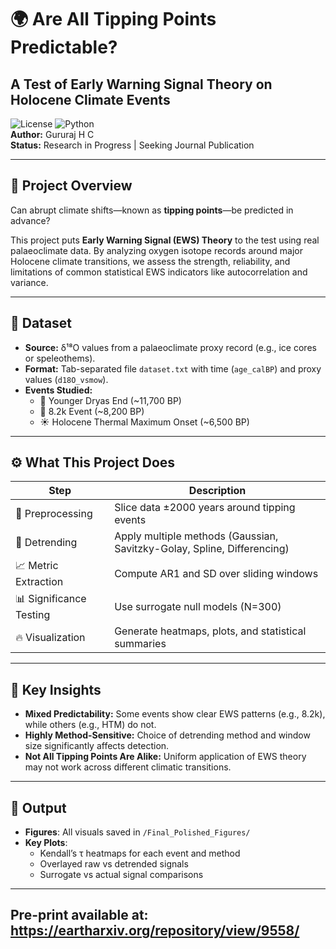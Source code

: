 # 🌍 Are All Tipping Points Predictable?  
## A Test of Early Warning Signal Theory on Holocene Climate Events

![License](https://img.shields.io/badge/license-MIT-green) ![Python](https://img.shields.io/badge/python-3.8+-blue)  
**Author:** Gururaj H C  
**Status:** Research in Progress | Seeking Journal Publication

---

## 📌 Project Overview

Can abrupt climate shifts—known as **tipping points**—be predicted in advance?

This project puts **Early Warning Signal (EWS) Theory** to the test using real palaeoclimate data. By analyzing oxygen isotope records around major Holocene climate transitions, we assess the strength, reliability, and limitations of common statistical EWS indicators like autocorrelation and variance.

---

## 📂 Dataset

- **Source:** δ¹⁸O values from a palaeoclimate proxy record (e.g., ice cores or speleothems).
- **Format:** Tab-separated file `dataset.txt` with time (`age_calBP`) and proxy values (`d18O_vsmow`).
- **Events Studied:**
  - 🧊 Younger Dryas End (~11,700 BP)
  - 🌊 8.2k Event (~8,200 BP)
  - ☀️ Holocene Thermal Maximum Onset (~6,500 BP)

---

## ⚙️ What This Project Does

| Step | Description |
|------|-------------|
| 🧹 Preprocessing | Slice data ±2000 years around tipping events |
| 🧼 Detrending | Apply multiple methods (Gaussian, Savitzky-Golay, Spline, Differencing) |
| 📈 Metric Extraction | Compute AR1 and SD over sliding windows |
| 📊 Significance Testing | Use surrogate null models (N=300) |
| 🔥 Visualization | Generate heatmaps, plots, and statistical summaries |

---

## 🧠 Key Insights

- **Mixed Predictability:** Some events show clear EWS patterns (e.g., 8.2k), while others (e.g., HTM) do not.
- **Highly Method-Sensitive:** Choice of detrending method and window size significantly affects detection.
- **Not All Tipping Points Are Alike:** Uniform application of EWS theory may not work across different climatic transitions.

---

## 📁 Output

- **Figures**: All visuals saved in `/Final_Polished_Figures/`
- **Key Plots**: 
  - Kendall’s τ heatmaps for each event and method
  - Overlayed raw vs detrended signals
  - Surrogate vs actual signal comparisons

---

## Pre-print available at: https://eartharxiv.org/repository/view/9558/

